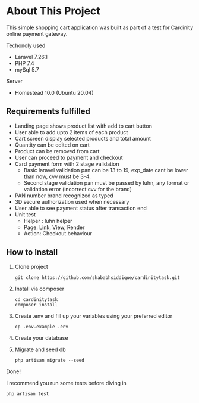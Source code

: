 # About This Project

This simple shopping cart application was built as part of a test for Cardinity online payment gateway. 

Techonoly used
- Laravel 7.26.1
- PHP 7.4
- mySql 5.7

Server
- Homestead 10.0 (Ubuntu 20.04)

## Requirements fulfilled

- Landing page shows product list with add to cart button
- User able to add upto 2 items of each product
- Cart screen display selected products and total amount
- Quantity can be edited on cart
- Product can be removed from cart
- User can proceed to payment and checkout
- Card payment form with 2 stage validation
  - Basic laravel validation pan can be 13 to 19, exp_date cant be lower than now, cvv must be 3-4.
  - Second stage validation pan must be passed by luhn, any format or validation error (incorrect cvv for the brand)
- PAN number brand recognized as typed
- 3D secure authorization used when necessary
- User able to see payment status after transaction end
- Unit test
  - Helper : luhn helper
  - Page: Link, View, Render
  - Action: Checkout behaviour
  
## How to Install

1. Clone project
   ```
   git clone https://github.com/shababhsiddique/cardinitytask.git
   ```

2. Install via composer
   ```
   cd cardinitytask
   composer install
   ```

3. Create .env and fill up your variables using your preferred editor
   ```
   cp .env.example .env
   ```

4. Create your database 

5. Migrate and seed db
   ```
   php artisan migrate --seed
   ```

Done!

I recommend you run some tests before diving in

   ```
   php artisan test
   ```

